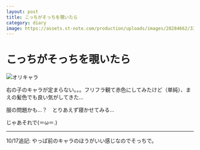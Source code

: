 ```yaml
---
layout: post
title: こっちがそっちを覗いたら
category: diary
image: https://assets.st-note.com/production/uploads/images/28284662/336ec6a57810587d2e90fbf91e33a424.jpg
---
```


# こっちがそっちを覗いたら

<img src="https://akinening.github.io/times/assets/post/2020-10-14.png" alt="オリキャラ">

右の子のキャラが定まらない。。。フリフラ観て赤色にしてみたけど（単純）、まえの髪色でも良い気がしてきた…

服の問題かも…？　とりあえず寝かせてみる…

じゃあそれで(＝ω＝.)

---

10/17追記: やっぱ前のキャラのほうがいい感じなのでそっちで。